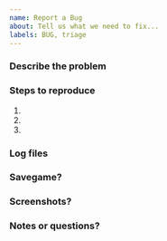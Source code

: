 ```yaml
---
name: Report a Bug
about: Tell us what we need to fix...
labels: BUG, triage
---
```


### Describe the problem



### Steps to reproduce

<!-- Explain how to trigger the problem, add more steps if necessary -->

1. 
2. 
3. 

### Log files

<!-- %userprofile%\AppData\LocalLow\Colossal Order\Cities Skylines II\Player.log -->
<!-- %userprofile%\AppData\LocalLow\Colossal Order\Cities Skylines II\Logs\Traffic.Mod.log -->



### Savegame?



### Screenshots?



### Notes or questions?
